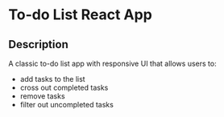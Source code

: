 # To-do List React App

## Description 

A classic to-do list app with responsive UI that allows users to:
- add tasks to the list
- cross out completed tasks
- remove tasks
- filter out uncompleted tasks



